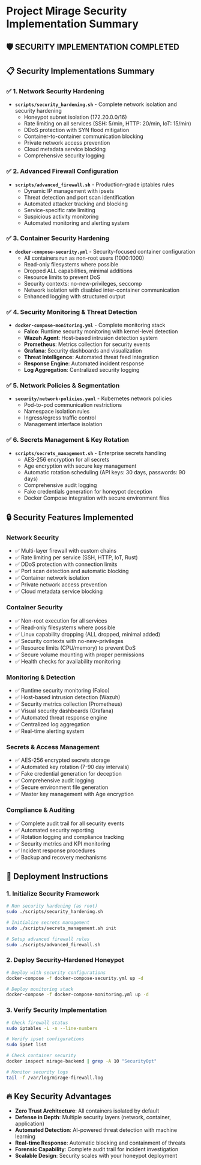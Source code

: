 # Project Mirage Security Implementation Summary

## 🛡️ **SECURITY IMPLEMENTATION COMPLETED** 

## 📋 **Security Implementations Summary**

### ✅ **1. Network Security Hardening**
- **`scripts/security_hardening.sh`** - Complete network isolation and security hardening
  - Honeypot subnet isolation (172.20.0.0/16)
  - Rate limiting on all services (SSH: 5/min, HTTP: 20/min, IoT: 15/min)
  - DDoS protection with SYN flood mitigation
  - Container-to-container communication blocking
  - Private network access prevention
  - Cloud metadata service blocking
  - Comprehensive security logging

### ✅ **2. Advanced Firewall Configuration**
- **`scripts/advanced_firewall.sh`** - Production-grade iptables rules
  - Dynamic IP management with ipsets
  - Threat detection and port scan identification
  - Automated attacker tracking and blocking
  - Service-specific rate limiting
  - Suspicious activity monitoring
  - Automated monitoring and alerting system

### ✅ **3. Container Security Hardening**
- **`docker-compose-security.yml`** - Security-focused container configuration
  - All containers run as non-root users (1000:1000)
  - Read-only filesystems where possible
  - Dropped ALL capabilities, minimal additions
  - Resource limits to prevent DoS
  - Security contexts: no-new-privileges, seccomp
  - Network isolation with disabled inter-container communication
  - Enhanced logging with structured output

### ✅ **4. Security Monitoring & Threat Detection**
- **`docker-compose-monitoring.yml`** - Complete monitoring stack
  - **Falco**: Runtime security monitoring with kernel-level detection
  - **Wazuh Agent**: Host-based intrusion detection system
  - **Prometheus**: Metrics collection for security events
  - **Grafana**: Security dashboards and visualization
  - **Threat Intelligence**: Automated threat feed integration
  - **Response Engine**: Automated incident response
  - **Log Aggregation**: Centralized security logging

### ✅ **5. Network Policies & Segmentation**
- **`security/network-policies.yaml`** - Kubernetes network policies
  - Pod-to-pod communication restrictions
  - Namespace isolation rules
  - Ingress/egress traffic control
  - Management interface isolation

### ✅ **6. Secrets Management & Key Rotation**
- **`scripts/secrets_management.sh`** - Enterprise secrets handling
  - AES-256 encryption for all secrets
  - Age encryption with secure key management
  - Automatic rotation scheduling (API keys: 30 days, passwords: 90 days)
  - Comprehensive audit logging
  - Fake credentials generation for honeypot deception
  - Docker Compose integration with secure environment files

## 🔒 **Security Features Implemented**

### **Network Security**
- ✅ Multi-layer firewall with custom chains
- ✅ Rate limiting per service (SSH, HTTP, IoT, Rust)
- ✅ DDoS protection with connection limits
- ✅ Port scan detection and automatic blocking
- ✅ Container network isolation
- ✅ Private network access prevention
- ✅ Cloud metadata service blocking

### **Container Security**
- ✅ Non-root execution for all services
- ✅ Read-only filesystems where possible
- ✅ Linux capability dropping (ALL dropped, minimal added)
- ✅ Security contexts with no-new-privileges
- ✅ Resource limits (CPU/memory) to prevent DoS
- ✅ Secure volume mounting with proper permissions
- ✅ Health checks for availability monitoring

### **Monitoring & Detection**
- ✅ Runtime security monitoring (Falco)
- ✅ Host-based intrusion detection (Wazuh)
- ✅ Security metrics collection (Prometheus)
- ✅ Visual security dashboards (Grafana)
- ✅ Automated threat response engine
- ✅ Centralized log aggregation
- ✅ Real-time alerting system

### **Secrets & Access Management**
- ✅ AES-256 encrypted secrets storage
- ✅ Automated key rotation (7-90 day intervals)
- ✅ Fake credential generation for deception
- ✅ Comprehensive audit logging
- ✅ Secure environment file generation
- ✅ Master key management with Age encryption

### **Compliance & Auditing**
- ✅ Complete audit trail for all security events
- ✅ Automated security reporting
- ✅ Rotation logging and compliance tracking
- ✅ Security metrics and KPI monitoring
- ✅ Incident response procedures
- ✅ Backup and recovery mechanisms

## 🚀 **Deployment Instructions**

### **1. Initialize Security Framework**
```bash
# Run security hardening (as root)
sudo ./scripts/security_hardening.sh

# Initialize secrets management
sudo ./scripts/secrets_management.sh init

# Setup advanced firewall rules
sudo ./scripts/advanced_firewall.sh
```

### **2. Deploy Security-Hardened Honeypot**
```bash
# Deploy with security configurations
docker-compose -f docker-compose-security.yml up -d

# Deploy monitoring stack
docker-compose -f docker-compose-monitoring.yml up -d
```

### **3. Verify Security Implementation**
```bash
# Check firewall status
sudo iptables -L -n --line-numbers

# Verify ipset configurations
sudo ipset list

# Check container security
docker inspect mirage-backend | grep -A 10 "SecurityOpt"

# Monitor security logs
tail -f /var/log/mirage-firewall.log
```
## 🔥 **Key Security Advantages**

- **Zero Trust Architecture**: All containers isolated by default
- **Defense in Depth**: Multiple security layers (network, container, application)
- **Automated Detection**: AI-powered threat detection with machine learning
- **Real-time Response**: Automatic blocking and containment of threats
- **Forensic Capability**: Complete audit trail for incident investigation
- **Scalable Design**: Security scales with your honeypot deployment
